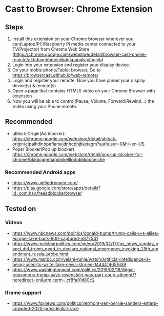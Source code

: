 # Cast to Browser: Chrome Extension

## Steps
1. Install this extension on your Chrome browser wherever you can(Laptop/PC/Raspberry Pi media center connected to your TV/Projector) from Chrome Web Store (https://chrome.google.com/webstore/detail/browser-cast-phone-remote/akbdooghbmenilbdgkpapgliaplhgjeb)
2. Login into your extension and register your display device.
3. On your moble phone/Tablet browser, Go to https://browsercast.github.io/web-remote/ 
4. Login and register your remote. Now you have paired your display device(s) & remote(s)
5. Open a page that contains HTML5 video on your Chrome Browser with extension
6. Now you will be able to control(Pause, Volume, Forward/Rewind...) the Video using your Phone remote.

## Recommended
* uBlock Origin(Ad blocker): https://chrome.google.com/webstore/detail/ublock-origin/cjpalhdlnbpafiamejdnhcphjbkeiagm?authuser=0&hl=en-US
* Poper Blocker(Pop up blocker): https://chrome.google.com/webstore/detail/pop-up-blocker-for-chrome/bkkbcggnhapdmkeljlodobbkopceiche
### Recommended Android apps
* https://www.unifiedremote.com/
* https://play.google.com/store/apps/details?id=com.hsv.freeadblockerbrowser

## Tested on
### Videos
* https://www.nbcnews.com/politics/donald-trump/trump-calls-u-s-allies-europe-take-back-800-captured-n972541 
* https://www.realclearpolitics.com/video/2019/02/17/fox_news_sunday_panel_did_trump_need_to_declare_national_emergency_invoking_25th_amendment_russia_probe.html 
* https://www.msnbc.com/velshi-ruhle/watch/artificial-intelligence-is-being-used-to-write-fake-news-stories-1444419651639
* https://www.washingtonpost.com/politics/2019/02/18/illegal-treasonous-trump-says-rosenstein-was-part-coup-attempt/?noredirect=on&utm_term=.cf8fa01d80c2 
### Iframe support
* https://www.foxnews.com/politics/vermont-sen-bernie-sanders-enters-crowded-2020-presidential-race 

